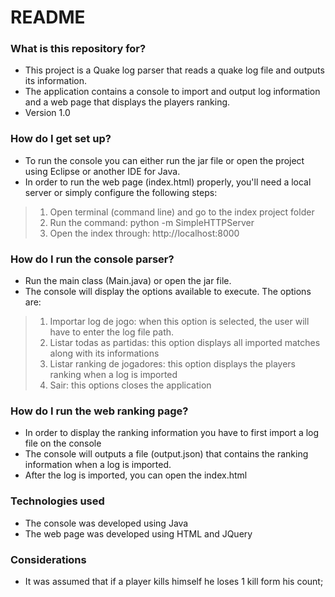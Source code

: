 # README #

### What is this repository for? ###

* This project is a Quake log parser that reads a quake log file and outputs its information.
* The application contains a console to import and output log information and a web page that displays the players ranking.
* Version 1.0

### How do I get set up? ###

* To run the console you can either run the jar file or open the project using Eclipse or another IDE for Java.
* In order to run the web page (index.html) properly, you'll need a local server or simply configure the following steps:
>1. Open terminal (command line) and go to the index project folder
>2. Run the command: python -m SimpleHTTPServer
>3. Open the index through: http://localhost:8000

### How do I run the console parser? ###

* Run the main class (Main.java) or open the jar file.
* The console will display the options available to execute. The options are:
>1. Importar log de jogo: when this option is selected, the user will have to enter the log file path.
>2. Listar todas as partidas: this option displays all imported matches along with its informations
>3. Listar ranking de jogadores: this option displays the players ranking when a log is imported
>4. Sair: this options closes the application

### How do I run the web ranking page? ###

* In order to display the ranking information you have to first import a log file on the console
* The console will outputs a file (output.json) that contains the ranking information when a log is imported.
* After the log is imported, you can open the index.html

### Technologies used ###

* The console was developed using Java
* The web page was developed using HTML and JQuery

### Considerations ###

* It was assumed that if a player kills himself he loses 1 kill form his count;